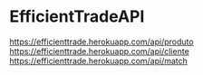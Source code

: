 # EfficientTradeAPI

https://efficienttrade.herokuapp.com/api/produto
https://efficienttrade.herokuapp.com/api/cliente
https://efficienttrade.herokuapp.com/api/match
